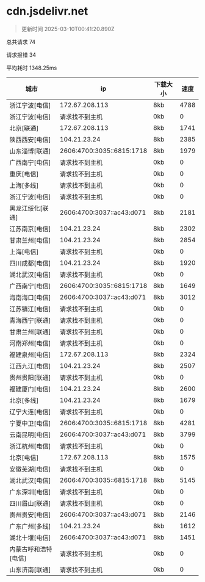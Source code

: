 
  # cdn.jsdelivr.net

  > 更新时间 2025-03-10T00:41:20.890Z
  
  总共请求 74

  请求报错 34

  平均耗时 1348.25ms

|城市|ip|下载大小|速度|
|-----|----------|---|---|
|浙江宁波[电信]|172.67.208.113|8kb|4788|
|浙江宁波[电信]|请求找不到主机|0kb|0|
|北京[联通]|172.67.208.113|8kb|1741|
|陕西西安[电信]|104.21.23.24|8kb|2385|
|山东淄博[联通]|2606:4700:3035::6815:1718|8kb|1979|
|广西南宁[电信]|请求找不到主机|0kb|0|
|重庆[电信]|请求找不到主机|0kb|0|
|上海[多线]|请求找不到主机|0kb|0|
|浙江宁波[电信]|请求找不到主机|0kb|0|
|黑龙江绥化[联通]|2606:4700:3037::ac43:d071|8kb|2181|
|江苏南京[电信]|104.21.23.24|8kb|2302|
|甘肃兰州[电信]|104.21.23.24|8kb|2854|
|上海[电信]|请求找不到主机|0kb|0|
|四川成都[电信]|104.21.23.24|8kb|1920|
|湖北武汉[电信]|请求找不到主机|0kb|0|
|广西南宁[电信]|2606:4700:3035::6815:1718|8kb|1649|
|海南海口[电信]|2606:4700:3037::ac43:d071|8kb|3012|
|江苏镇江[电信]|请求找不到主机|0kb|0|
|青海西宁[联通]|请求找不到主机|0kb|0|
|甘肃兰州[联通]|请求找不到主机|0kb|0|
|河南郑州[电信]|请求找不到主机|0kb|0|
|福建泉州[电信]|172.67.208.113|8kb|2324|
|江西九江[电信]|104.21.23.24|8kb|2507|
|贵州贵阳[联通]|请求找不到主机|0kb|0|
|福建厦门[电信]|104.21.23.24|8kb|2600|
|北京[多线]|104.21.23.24|8kb|1679|
|辽宁大连[电信]|请求找不到主机|0kb|0|
|宁夏中卫[电信]|2606:4700:3035::6815:1718|8kb|4281|
|云南昆明[电信]|2606:4700:3037::ac43:d071|8kb|3799|
|浙江杭州[电信]|请求找不到主机|0kb|0|
|北京[电信]|172.67.208.113|8kb|1575|
|安徽芜湖[电信]|请求找不到主机|0kb|0|
|湖北武汉[电信]|2606:4700:3035::6815:1718|8kb|5145|
|广东深圳[电信]|请求找不到主机|0kb|0|
|四川眉山[联通]|请求找不到主机|0kb|0|
|贵州贵安[电信]|2606:4700:3037::ac43:d071|8kb|2146|
|广东广州[多线]|104.21.23.24|8kb|1612|
|湖北十堰[电信]|2606:4700:3037::ac43:d071|8kb|1451|
|内蒙古呼和浩特[电信]|请求找不到主机|0kb|0|
|山东济南[联通]|请求找不到主机|0kb|0|

  